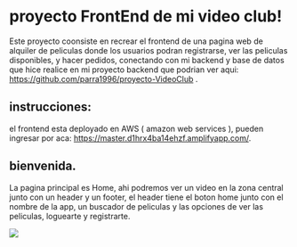 # proyecto FrontEnd de mi video club! 

Este proyecto coonsiste en recrear el frontend de una pagina web de alquiler de peliculas donde los usuarios podran registrarse, ver las peliculas disponibles, y hacer pedidos, conectando con mi backend y base de datos que hice realice en mi proyecto backend que podrian ver aqui: https://github.com/parra1996/proyecto-VideoClub .

## instrucciones: 

el frontend esta deployado en AWS ( amazon web services ), pueden ingresar por aca: https://master.d1hrx4ba14ehzf.amplifyapp.com/.

## bienvenida.

La pagina principal es Home, ahi podremos ver un video en la zona central junto con un header y un footer, el header tiene el boton home junto con el nombre de la app, un buscador de peliculas y las opciones de ver las peliculas, loguearte y registrarte.

![](img/homee)
